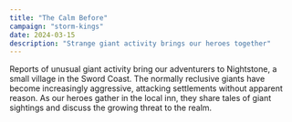 ```yaml
---
title: "The Calm Before"
campaign: "storm-kings"
date: 2024-03-15
description: "Strange giant activity brings our heroes together"
---
```


Reports of unusual giant activity bring our adventurers to Nightstone, a small village in the Sword Coast. The normally reclusive giants have become increasingly aggressive, attacking settlements without apparent reason. As our heroes gather in the local inn, they share tales of giant sightings and discuss the growing threat to the realm.
